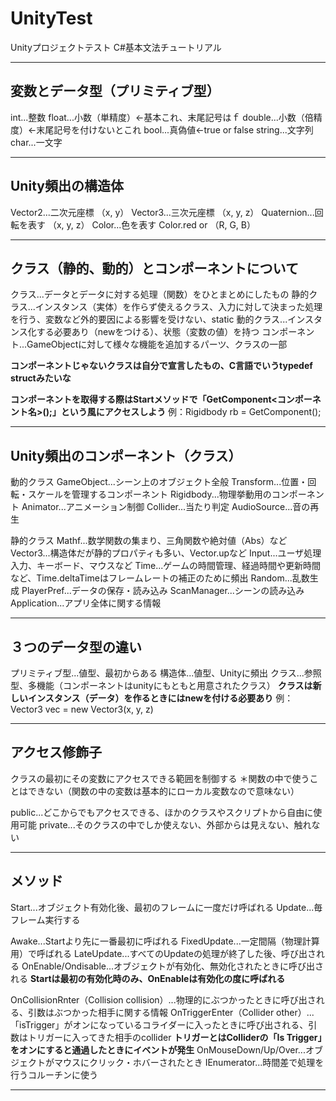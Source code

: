 # UnityTest
Unityプロジェクトテスト
C#基本文法チュートリアル

---

##  変数とデータ型（プリミティブ型）
int...整数
float...小数（単精度）←基本これ、末尾記号はｆ
double...小数（倍精度）←末尾記号を付けないとこれ
bool...真偽値←true or false
string...文字列
char...一文字

---

##  Unity頻出の構造体
Vector2...二次元座標 （x, y）
Vector3...三次元座標 （x, y, z）
Quaternion...回転を表す （x, y, z）
Color...色を表す Color.red or （R, G, B）

---

##  クラス（静的、動的）とコンポーネントについて
クラス...データとデータに対する処理（関数）をひとまとめにしたもの
静的クラス...インスタンス（実体）を作らず使えるクラス、入力に対して決まった処理を行う、変数など外的要因による影響を受けない、static
動的クラス...インスタンス化する必要あり（newをつける）、状態（変数の値）を持つ
コンポーネント...GameObjectに対して様々な機能を追加するパーツ、クラスの一部

**コンポーネントじゃないクラスは自分で宣言したもの、C言語でいうtypedef structみたいな**

**コンポーネントを取得する際はStartメソッドで「GetComponent<コンポーネント名>();」という風にアクセスしよう**
例：Rigidbody rb = GetComponent<Rigidbody>();

---

##  Unity頻出のコンポーネント（クラス）
動的クラス
GameObject...シーン上のオブジェクト全般
Transform...位置・回転・スケールを管理するコンポーネント
Rigidbody...物理挙動用のコンポーネント
Animator...アニメーション制御
Collider...当たり判定
AudioSource...音の再生

静的クラス
Mathf...数学関数の集まり、三角関数や絶対値（Abs）など
Vector3...構造体だが静的プロパティも多い、Vector.upなど
Input...ユーザ処理入力、キーボード、マウスなど
Time...ゲームの時間管理、経過時間や更新時間など、Time.deltaTimeはフレームレートの補正のために頻出
Random...乱数生成
PlayerPref...データの保存・読み込み
ScanManager...シーンの読み込み
Application...アプリ全体に関する情報

---

##  ３つのデータ型の違い
プリミティブ型...値型、最初からある
構造体...値型、Unityに頻出
クラス...参照型、多機能（コンポーネントはunityにもともと用意されたクラス）
**クラスは新しいインスタンス（データ）を作るときにはnewを付ける必要あり**
例：Vector3 vec = new Vector3(x, y, z)

---

##  アクセス修飾子
クラスの最初にその変数にアクセスできる範囲を制御する
＊関数の中で使うことはできない（関数の中の変数は基本的にローカル変数なので意味ない）

public...どこからでもアクセスできる、ほかのクラスやスクリプトから自由に使用可能
private...そのクラスの中でしか使えない、外部からは見えない、触れない

---

##  メソッド
Start...オブジェクト有効化後、最初のフレームに一度だけ呼ばれる
Update...毎フレーム実行する

Awake...Startより先に一番最初に呼ばれる
FixedUpdate...一定間隔（物理計算用）で呼ばれる
LateUpdate...すべてのUpdateの処理が終了した後、呼び出される
OnEnable/Ondisable...オブジェクトが有効化、無効化されたときに呼び出される
**Startは最初の有効化時のみ、OnEnableは有効化の度に呼ばれる**

OnCollisionRnter（Collision collision）...物理的にぶつかったときに呼び出される、引数はぶつかった相手に関する情報
OnTriggerEnter（Collider other）...「isTrigger」がオンになっているコライダーに入ったときに呼び出される、引数はトリガーに入ってきた相手のcollider
**トリガーとはColliderの「Is Trigger」をオンにすると通過したときにイベントが発生**
OnMouseDown/Up/Over...オブジェクトがマウスにクリック・ホバーされたとき
IEnumerator...時間差で処理を行うコルーチンに使う

---